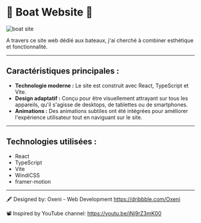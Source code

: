 # 🚤 Boat Website 🚤

![boat site](boat.gif)

A travers ce site web dédié aux bateaux, j'ai cherché à combiner esthétique et fonctionnalité.

---

## Caractéristiques principales :

- **Technologie moderne :** Le site est construit avec React, TypeScript et Vite.
- **Design adaptatif :** Conçu pour être visuellement attrayant sur tous les appareils, qu'il s'agisse de desktops, de tablettes ou de smartphones.
- **Animations :** Des animations subtiles ont été intégrées pour améliorer l'expérience utilisateur tout en naviguant sur le site.

---

## Technologies utilisées :

- React 
- TypeScript 
- Vite 
- WindiCSS
- framer-motion

---

🖋️ Designed by: Oxeni - Web Development https://dribbble.com/Oxeni

📽️ Inspired by YouTube channel: https://youtu.be/jNj9rZ3mK00
